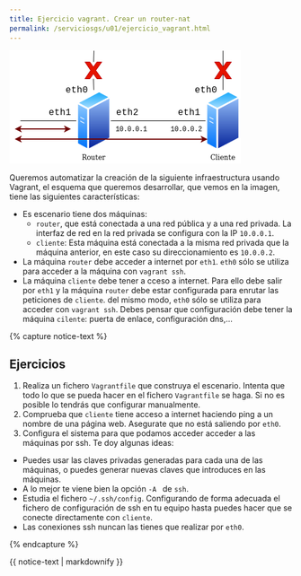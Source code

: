 ```yaml
---
title: Ejercicio vagrant. Crear un router-nat
permalink: /serviciosgs/u01/ejercicio_vagrant.html
---
```


![router](img/router.png)


Queremos automatizar la creación de la siguiente infraestructura usando Vagrant, el esquema que queremos desarrollar, que vemos en la imagen, tiene las siguientes características:

* Es escenario tiene dos máquinas: 
  * `router`, que está conectada a una red pública y a una red privada. La interfaz de red en la red privada se configura con la IP `10.0.0.1`.
  * `cliente`: Esta máquina está conectada a la misma red privada que la máquina anterior, en este caso su direccionamiento es `10.0.0.2`.
* La máquina `router` debe acceder a internet por `eth1`. `eth0` sólo se utiliza para acceder a la máquina con `vagrant ssh`.
* La máquina `cliente` debe tener a cceso a internet. Para ello debe salir por `eth1` y la máquina `router` debe estar configurada para enrutar las peticiones de `cliente`. del mismo modo, `eth0` sólo se utiliza para acceder con `vagrant ssh`. Debes pensar que configuración debe tener la máquina `cilente`: puerta de enlace, configuración dns,...

{% capture notice-text %}
## Ejercicios

1. Realiza un fichero `Vagrantfile` que construya el escenario. Intenta que todo lo que se pueda hacer en el fichero `Vagrantfile` se haga. Si no es posible lo tendrás que configurar manualmente.
2. Comprueba que `cliente` tiene acceso a internet haciendo ping a un nombre de una página web. Asegurate que no está saliendo por `eth0`.
3. Configura el sistema para que podamos acceder acceder a las máquinas por ssh. Te doy algunas ideas:

  * Puedes usar las claves privadas generadas para cada una de las máquinas, o puedes generar nuevas claves que introduces en las máquinas.
  * A lo mejor te viene bien la opción `-A ` de `ssh`.
  * Estudia el fichero `~/.ssh/config`. Configurando de forma adecuada el fichero de configuración de ssh en tu equipo hasta puedes hacer que se conecte directamente con `cliente`.
  * Las conexiones ssh nuncan las tienes que realizar por `eth0`.

{% endcapture %}<div class="notice--info">{{ notice-text | markdownify }}</div>
